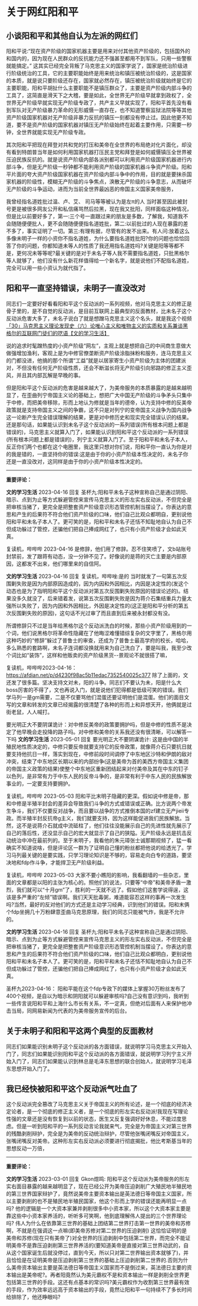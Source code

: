 # 关于网红阳和平

## 小谈阳和平和其他自认为左派的网红们

阳和平说:“现在资产阶级的国家机器主要是用来对付其他资产阶级的，包括国外的和国内的，因为现在人民群众的反抗能力还不强甚至都用不到军队，只用一些警察就能搞定。” 这其实已经完全背叛了马克思主义的国家学说了，国家是统治阶级进行阶级统治的工具，它的主要职能始终是用来统治和镇压被统治阶级的，这是国家的本质，就是说只要阶级还存在，国家就必然存在，镇压被统治阶级就始终是它的主要职能，阳和平胡扯什么主要职能不是镇压群众了，主要是资产阶级内部斗争的工具了，这简直是滑天下之大稽，要是如此，全世界无产阶级早就拿到政权了，全世界无产阶级早就实现无产阶级专政了，共产主义早就实现了，阳和平首先没有看到军队对无产阶级暴力革命的无形威慑一直存在，也不知道警察监狱法院等等其他资产阶级国家机器对无产阶级非暴力反抗的镇压一刻都没有停止过。因此他更不知道，要不是资产阶级的国家机器对镇压无产阶级始终在起着主要作用，只需要一秒钟，全世界就能实现无产阶级专政。

其次阳和平把现在拜登对共和党的打压和美帝在全世界的布局绝对化片面化，却没有看到特朗普当年是如何利用国家机器打压民主党和拜登是如何威慑镇压全世界被压迫民族反抗的。就是说资产阶级内部各派别都可以利用资产阶级国家机器进行内部斗争，但是无产阶级一秒钟都不能利用资产阶级的国家机器斗争资产阶级。阳和平片面的夸大资产阶级国家机器在资产阶级内部斗争中的作用，目的就是要抹杀国家机器的阶级性，模糊无产阶级的斗争焦点，涣散无产阶级的斗争意志，从而破坏无产阶级的斗争运动，进而为当前全世界最凶恶的帝国主义国家美帝服务，

我曾经指名道姓批过温、卢、艾、 司马等等被认为是左π的人 当时甚至因此被封号更是被很多网友公开和私信痛骂然后拉黑，现在我又批阳，同样面临这种情况，但是比以前要好多了，第一:三个号一直跟过来的朋友是多数，了解我，知道我不会随随便便批人，更不会随随便便指名道姓批，第二:以前批过的人现在暴露的差不多了，事实证明了一切。第三:有理有据，尽管有的发不出来。有人问:放着这么多像未明子一样的小资你不指名道姓，为什么要指名道姓批阳?你的问题也恰恰回答了你的问题，你都知道未等人的性质了我还用指名道姓吗?关键是阳等等都不是，更何况未等等呢?最关键的是对于未名子等人我不需要指名道姓，只批黑格尔等人就够了，他们没有什么新花样值得给一个新名字，就是说他们不配指名道姓，完全可以用一些小资认为就代指了。

## 阳和平一直坚持错误，未明子一直没改对

同志们一定要好好看看阳和平这个反动派的一系列视频，他对马克思主义的修正是骨子里的，是不自觉的反动派，是目前互联网上最典型的反面教材，比未名子这个反动派危害大多了，未名子说白了就是想蹭马克思主义这个名头，就是我这个视频
[「30」马克思主义理论发现史（六）论唯心主义和唯物主义的实质和关系兼谈黑格尔的互联网门徒们的呓语【文的学习生活】](https://www.bilibili.com/video/BV1yK411D7nn/?spm_id_from=333.999.0.0&vd_source=2cf1a71c5403f135e301f365e608ff9c)

说的追求时髦蹭热度的小资产阶级“网左”，主观上就是想把自己的中间商生意做大做强增加渔利，客观上是为中修官僚垄断资产阶级涂脂抹粉和服务，连马克思主义的门都没进，他搞的那个所谓“工益”就是以居家寄生小资产阶级为主体的团建派对，不但没有任何无产阶级性质，还会不断滋长将无产阶级引向邪路的修正主义歪风，并且其内部瓦解是早晚的事。

但是阳和平这个反动派的危害是越来越大了，为美帝服务的本质暴露的是越来越明显了，在歪曲列宁帝国主义论的基础上，想把广大中国无产阶级的斗争矛头只集中于中修，而把美帝移除，形而上地认为修就是当年的德帝，认为支持中修的反美帝政策就是支持帝国主义之间的争霸，这不只是对列宁的变帝国主义战争为国内战争这一论断产生完全错误理解的结果，更是对中修历史和现实完全错误认识的结果。还是那句话，如果能认识到未名子这个反动派的一系列错误(所有根本问题上都是错误的)，马克思主义就算入门了，如果能认识到阳和平这个反动派的一系列错误(所有根本问题上都是错误的)，列宁主义就算入门了。至于阳和平和未名子本人，反正你们两个也都在这个电圈里，我这里只想对你们说，阳和平你一直认为你是对的我是错的，一直坚持你的错误:这是由于你的小资产阶级本性决定的，未名子你还是一直没改对，这同样是由于你的小资产阶级本性决定的。

---

**重要评论：**

**文的学习生活**
2023-04-16
回复 圣杯九:阳和平未名子这种宣称自己是通过阴阳、暗示、点到为止等方式躲避管控来宣传马克思主义的形左实右反动派，不但完全是把审核当猪了，更完全是把整套资产阶级意识形态管控机制当摆设了。你表达的意思和产生的后果符不符合他们资产阶级的口味，他们自己比观众都明自，更别说他阳和平和未名子本人了。更可笑的是，阳和平和未名子还恬不知耻地自认为自己不但成功躲过了管控，还骗他们把自己捧成网红了，也只有小资产阶级才会如此天真。

复读机，哔哔哔
2023-04-16
是修辞，他们用了修辞。忍不住笑喷了，文b站账号封禁前，发了跟蒋有动态，没一分钟不见了。好像说的是蒋的灭亡主要是内部原因，这都发不出来，他们哪里来的自信阿。

**文的学习生活**
2023-04-16
回复 复读机，哔哔唑:是的 当时就发了一句第五次反围剿失败是因为内部原因造成的，因为内因和外因相比，内因是决定性的(发这个动态也是为了指明阳和平这个反动派对第五次反围剿失败原因的错误论述的)。结果没多久就没了，后来错着发，说第五次反围剿失败是因为蒋介石集结重兵力量太强所以失败了，因为内因和外因相比，外因是决定性的(这正是阳和平分析的第五次反围剿失败的原因)，这句话不光过审了而且直到后来被永封都没有没。

所谓修辞只不过是当年给黑格尔这个反动派洗白的时候，那些小资产阶级用到的一个词，他们说黑格尔将革命性隐藏在了他晦涩难懂错综复杂的文字里了，黑格尔用这种巧妙的“修辞”躲过了普鲁士的审查，还成为了普鲁士最高学府的校长，哈哈，多么熟悉的套路啊，未名子连词都没换就用来为自己洗白了，要是叫我，我至少改个词比如“装饰”，这样和他贩卖的资产阶级黑货--景观论不就很搭了嘛，

复读机，哔哔哔2023-04-16：
https://afdian.net/p/d4230f98ac5b11edac7352540025c377
除了上面的，文还发了很多篇。坚决支持文对未，阳的斗争。同志们不要认为未，阳是什么大boss厉害的不得了，文也再说入门，就是说他们犯得都是低级可笑的错误。我们学马列一是gm需要，二是不仅要骂他们混蛋还要证明他们是混蛋。他们的面目文写的文章和转发的文章已经揭露的很清楚了各种的形而上和异想天开，他俩就是过街老鼠，人人喊打。

要光明正大不要阴谋诡计：对中修反美帝的政策要拥护吗，但是中修的性质不是决定了他早晚会走投降的路子吗。对中修和美帝的关系我还没有很清晰，可以解答一下吗
**文的学习生活**
2023-05-01
回复 要光明正大不要阴谋诡计: 这是由中国的半殖民地性质决定的，中修只要反帝就要支持它的反帝政策，就像蒋介石只要抗日就要支持他抗日一样，落实到现在，中修前段时间调停了中东地区沙特和伊朗的敌对冲突，结束了中东地区长期以来的内部纷争(这是美帝为首的美西方帝国主义集团的帝国主义政策的结果)使整个中东地区重新团结起来对付美帝及其在中东的钉子以色列，是非常有力于中东人民的反帝斗争的，是非常有利于中东人民的民族解放事业的，一定要支持要拥护。

复读机，哔哔哔
2023-05-03
阳和平比末明子隐藏的更深。假如说中修是帝，那和中修是半殖半封会的差异会导致我们斗争的方式或错误或正确。比方说两个帝发生争斗，我们不仅要反对战争，而且要以战争的方式推倒本国的zf建立无产jieii专政。而半殖半封反抗帝g主义，我们就要支持，因为这样能促进我们民族解放。当然，这不是说蒋介石就成中流砥柱了，他们往往没能展示自己的先进性就先展示了自己的落后性，还没显示自己的宏大就显示了自己的狭隘。无产阶级永远是抗击反动统治中冲在最前列的。至于末明子，我看他的朱元璋张士诚那期视频了，猛一看确实不知道说啥，但是评论区一群为了证明自己懂的粉丝都把他说的给透光了。学习马列最关键的是要实践，只学习理论知识是不够的，容易走向白专的道路，要坚决地和fdp作斗争，才能捍卫无产阶级利益。

复读机，哔哔哔
2023-05-03
大家不要小瞧阳的影响，我看翻墙的一些杂志，里面的文章都是以阳的主张为核心的。照他们的说法，只要等“中帝”和美帝矛盾一激烈，我们就可以“十月gm”了，胜利的一天就不远了。假如他们这套学说得逞，这该是多严重的“左倾”错误啊。我们天天批毒粥，难道能容忍这样的事再一次发生吗?当然，最好的反对他们的方式还是主动学习经典，识到他们的错误。阳和末俩个fdp坐拥几十万粉肆意歪曲马克思原理，我们的同志只能被气炸，我是不允许的。

**文的学习生活**
2023-04-16
回复 圣杯九:阳和平未名子这种宣称自己是通过阴阳、暗示、点到为止等方式躲避管控来宣传马克思主义的形左实右反动派，不但完全是把审核当猪了，更完全是把整套资产阶级意识形态管控机制当摆设了。你表达的意思和产生的后果符不符合他们资产阶级的口味，他们自己比观众都明白，更别说他阳和平和未名子本人了。更可笑的是，阳和平和未名子还恬不知耻地自认为自己不但成功躲过了管控，还骗他们把自己捧成网红了，也只有小资产阶级才会如此天真。

圣杯九2023-04-16：
阳和平能在这个fdp专政下的媒体上掌握30万粉丝发布了400个视频，是自以为暗示和阴阳就可以躲避审核吗?自己没有意识到吗，我听到一些传言说阳和平和上海什么市长有关系，不一定真，但绝对后面有人来保护他冲击当局，同网易新闻为代表的为美帝服务宣传的后台。

## 关于未明子和阳和平这两个典型的反面教材

同志们如果能识别未明子这个反动派的各方面错误，就说明学习马克思主义开始入门了，同志们如果能识别阳和平这个反动派的各方面错误，就说明学习列宁主义开始入门了，同志们如果能认识到林总是毛泽东思想的联合创始人，就说明学习毛泽东思想开始入门了。

## 我已经快被阳和平这个反动派气吐血了

这个反动派完全篡改了马克思主义关于帝国主义的所有论述，是一个彻底的经济决定论者，是一个彻底的修正主义者，是一个彻底的形左实右反动派!我现在写理论性强的文章还是没有恢复到以前的状态，医生又反复强调好好休息，不能过度思虑。但是一听到阳和平的一系列反动言论我就来气，完全是为帝国主义对第三世界的残酷剥削辩护，完全是为美帝的反动统治辩护，尽管他张嘴闭嘴反对帝国主义，张嘴闭嘴反对美帝。这种形左实右反动派必须要进行彻底揭批，他比考斯基当年的思想反动一万倍，

---

**重要评论：**

**文的学习生活**
2023-03-01
回复 Gkon煜鸣:
阳和平这个反动派为美帝服务的形左实右面目暴露的越来越明显了，现在已经公开为美帝压迫剥削广大殖民地半殖民地的第三世界国家辩护了，竟然说美帝主要资本输出是英法德日等帝国主义国家，所以主要剥削的也不是殖民地半殖民国家，他这个形而上学的错误还能再明显一点吗? 他的逻辑是一个大资本家兼并剥削很多中小资本家，所以这个大资本家主要是靠这些中小资本家养活的，听听多可笑啊，他到底理解伟人提出的三个世界理论吗? 伟人为什么在依靠第三世界的基础上团结第二世界打击第一世界的美帝和苏修啊，不就是在强调这一点嘛(即美帝苏修对第二世界的压迫剥削) 这恰恰证明的是美帝和苏修(现在只有美帝了)对全世界的压迫剥削中包括第二世界，而完全不能证明美帝不是靠压迫剥削第三世界养活的(要知道美帝是直接对第三世界动武的，自从这个国家诞生后就没停过，直到今天，所以只对第二世界输出资本就够了)，并且恰恰是在证明美帝是压迫剥削第三世界的基础上压迫剥削第二世界的.否则为什么美帝资本输出主要是英法德日等帝国主义国家而不是倒过来，英法德日主要的资本输出是美帝呢?。再者阳竟然认为美元霸权不是和资本输出一样是剥削全世界更包括第三世界的手段。这还有点基本的常识吗?美元霸权作为收割第三世界最有效的手段，作为效率远远高于资本输出的手段，竟然让阳和平一句持续不了多长时间给排除了，他还睁眼吗?
